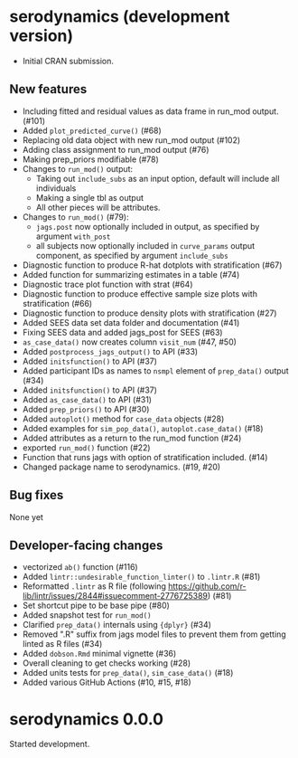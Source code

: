# serodynamics (development version)

* Initial CRAN submission.

## New features

* Including fitted and residual values as data frame in run_mod output. (#101)
* Added `plot_predicted_curve()`  (#68)
* Replacing old data object with new run_mod output (#102)
* Adding class assignment to run_mod output (#76)
* Making prep_priors modifiable (#78)
* Changes to `run_mod()` output:
  - Taking out `include_subs` as an input option, default will include all
  individuals
  - Making a single tbl as output
  - All other pieces will be attributes.
* Changes to `run_mod()` (#79):
   - `jags.post` now optionally included in output, as specified by argument
   `with_post`
   - all subjects now optionally included in `curve_params` output component, 
   as specified by argument `include_subs`
* Diagnostic function to produce R-hat dotplots with stratification (#67)
* Added function for summarizing estimates in a table (#74)
* Diagnostic trace plot function with strat (#64)
* Diagnostic function to produce effective sample size plots with
stratification (#66)
* Diagnostic function to produce density plots with stratification (#27)
* Added SEES data set data folder and documentation (#41)
* Fixing SEES data and added jags_post for SEES (#63)
* `as_case_data()` now creates column `visit_num` (#47, #50)
* Added `postprocess_jags_output()` to API (#33)
* Added `initsfunction()` to API (#37)
* Added participant IDs as names to `nsmpl` element of `prep_data()` output (#34)
* Added `initsfunction()` to API (#37)
* Added `as_case_data()` to API (#31)
* Added `prep_priors()` to API (#30)
* Added `autoplot()` method for `case_data` objects (#28)
* Added examples for `sim_pop_data()`, `autoplot.case_data()` (#18)
* Added attributes as a return to the run_mod function (#24)
* exported `run_mod()` function (#22)
* Function that runs jags with option of stratification included. (#14)
* Changed package name to serodynamics. (#19, #20)

## Bug fixes

None yet

## Developer-facing changes

* vectorized `ab()` function (#116)
* Added `lintr::undesirable_function_linter()` to `.lintr.R` (#81)
* Reformatted `.lintr` as R file (following 
https://github.com/r-lib/lintr/issues/2844#issuecomment-2776725389) (#81)
* Set shortcut pipe to be base pipe (#80)
* Added snapshot test for `run_mod()`
* Clarified `prep_data()` internals using `{dplyr}` (#34)
* Removed ".R" suffix from jags model files 
to prevent them from getting linted as R files (#34)
* Added `dobson.Rmd` minimal vignette (#36)
* Overall cleaning to get checks working (#28)
* Added units tests for `prep_data()`, `sim_case_data()` (#18)
* Added various GitHub Actions (#10, #15, #18)

# serodynamics 0.0.0

Started development.

